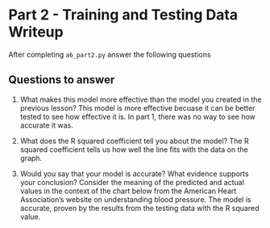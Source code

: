 # Part 2 - Training and Testing Data Writeup

After completing `a6_part2.py` answer the following questions

## Questions to answer

1. What makes this model more effective than the model you created in the previous lesson?
This model is more effective becuase it can be better tested to see how effective it is. In part 1, there was no way to see how accurate it was. 

2. What does the R squared coefficient tell you about the model?
The R squared coefficient tells us how well the line fits with the data on the graph. 

3. Would you say that your model is accurate? What evidence supports your conclusion? Consider the meaning of the predicted and actual values in the context of the chart below from the American Heart Association’s website on understanding blood pressure.
The model is accurate, proven by the results from the testing data with the R squared value. 